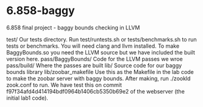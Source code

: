 6.858-baggy
===========

6.858 final project - baggy bounds checking in LLVM

test/
	Our tests directory. Run test/runtests.sh or tests/benchmarks.sh to run tests or benchmarks.
	You will need clang and llvm installed.
	To make BaggyBounds.so you need the LLVM source but we have included the built version here.
pass/BaggyBounds/
	Code for the LLVM passes we wroe
pass/build/
	Where the passes are built
lib/
	Source code for our baggy bounds library
lib/zoobar_makefile
	Use this as the Makefile in the lab code to make the zoobar server with baggy bounds.
	After making, run ./zookld zook.conf to run. We have test this on commit
	f97f34afd4d414194bdf0964b1406cb5350b69e2 of the webserver (the initial lab1 code).
